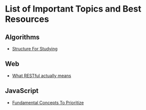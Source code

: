 # List of Important Topics and Best Resources

## Algorithms 
- [Structure For Studying](http://www.geeksforgeeks.org/top-10-algorithms-in-interview-questions/)

## Web 
- [What RESTful actually means](https://codewords.recurse.com/issues/five/what-restful-actually-means)

## JavaScript 
- [Fundamental Concepts To Prioritize](https://www.quora.com/What-are-the-most-important-JavaScript-concepts-to-know-for-a-job-interview/answer/Sebastian-Sch%C3%BCrmann)

